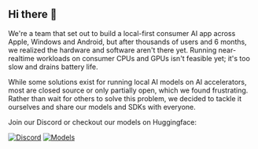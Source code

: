 ## Hi there 👋


We're a team that set out to build a local-first consumer AI app across Apple, Windows and Android, but after thousands of users and 6 months, we realized the hardware and software aren't there yet. Running near-realtime workloads on consumer CPUs and GPUs isn't feasible yet; it's too slow and drains battery life.

While some solutions exist for running local AI models on AI accelerators, most are closed source or only partially open, which we found frustrating. Rather than wait for others to solve this problem, we decided to tackle it ourselves and share our models and SDKs with everyone.

Join our Discord or checkout our models on Huggingface:

[![Discord](https://img.shields.io/badge/Discord-Join%20Chat-7289da.svg)](https://discord.gg/8FbwRaDFJR)
[![Models](https://img.shields.io/badge/%F0%9F%A4%97%20Hugging%20Face-Model-blue)](https://huggingface.co/collections/FluidInference/coreml-models-6873d9e310e638c66d22fba9)
